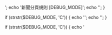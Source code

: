 ';
    echo '新聞分頁規則 [DEBUG_MODE]';
    echo '';
}

if (strstr($DEBUG_MODE, 'C')) {
    echo '';
    echo '';
}

if (strstr($DEBUG_MODE, 'C')) {
    echo '